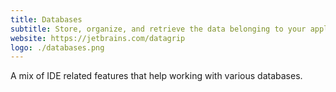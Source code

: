 ```yaml
---
title: Databases
subtitle: Store, organize, and retrieve the data belonging to your application
website: https://jetbrains.com/datagrip
logo: ./databases.png
---
```


A mix of IDE related features that help working with various databases.

